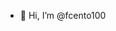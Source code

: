 - 👋 Hi, I’m @fcento100

<!---
fcento100/fcento100 is a ✨ special ✨ repository because its `README.md` (this file) appears on your GitHub profile.
You can click the Preview link to take a look at your changes.
--->
